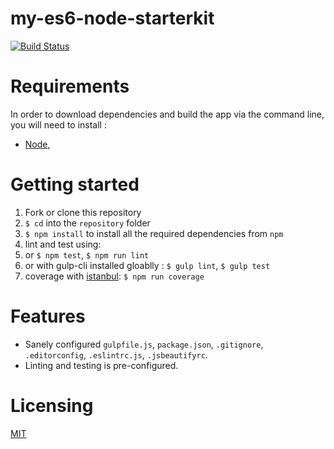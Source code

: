 # my-es6-node-starterkit
[![Build Status](https://travis-ci.org/tsamaya/my-es6-node-starterkit.svg?branch=master)](https://travis-ci.org/tsamaya/my-es6-node-starterkit)

# Requirements

In order to download dependencies and build the app via the command line, you will need to install :
- [Node](http://nodejs.org),

# Getting started

1. Fork or clone this repository
1. `$ cd` into the `repository` folder
1. `$ npm install` to install all the required dependencies from `npm`
1. lint and test using:
  1. or `$ npm test`, `$ npm run lint`
  1. or with gulp-cli installed gloablly :
    `$ gulp lint`,
    `$ gulp test`
1. coverage with [istanbul](https://istanbul.js.org/): `$ npm run coverage`

# Features

- Sanely configured `gulpfile.js`, `package.json`, `.gitignore`, `.editorconfig`, `.eslintrc.js`, `.jsbeautifyrc`.
- Linting and testing is pre-configured.

# Licensing

[MIT](LICENSE)
